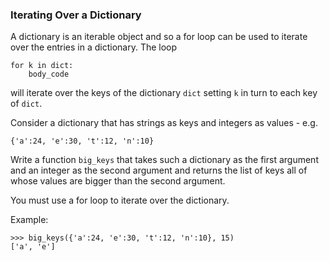 ### Iterating Over a Dictionary

A dictionary is an iterable object and so a for loop can be used to
iterate over the entries in a dictionary. The loop

    for k in dict:
        body_code

will iterate over the keys of the dictionary `dict` setting `k` in turn
to each key of `dict`.

Consider a dictionary that has strings as keys and integers as values -
e.g.

    {'a':24, 'e':30, 't':12, 'n':10}

Write a function `big_keys` that takes such a dictionary as the first
argument and an integer as the second argument and returns the list of
keys all of whose values are bigger than the second argument.

You must use a for loop to iterate over the dictionary.

Example:

    >>> big_keys({'a':24, 'e':30, 't':12, 'n':10}, 15)
    ['a', 'e']
